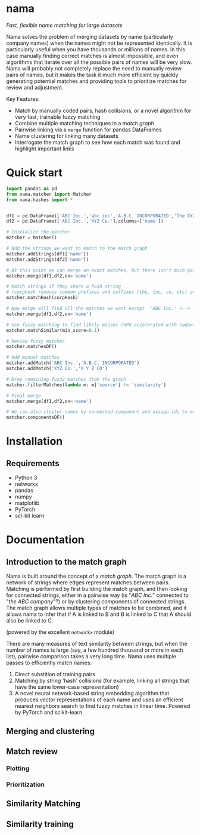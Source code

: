 # nama
_Fast, flexible name matching for large datasets_

Nama solves the problem of merging datasets by name (particularly company names) when the names might not be represented identically. It is particularly useful when you have thousands or millions of names. In this case manually finding correct matches is almost impossible, and even algorithms that iterate over all the possible pairs of names will be very slow. Nama will probably not completely replace the need to manually review pairs of names, but it makes the task it much more efficient by quickly generating potential matches and providing tools to prioritize matches for review and adjustment.


Key Features:
- Match by manually coded pairs, hash collisions, or a novel algorithm for very fast, trainable fuzzy matching
- Combine multiple matching techniques in a _match graph_
- Pairwise linking via a `merge` function for pandas DataFrames
- Name clustering for linking many datasets
- Interrogate the match graph to see how each match was found and highlight important links

# Quick start
```python
import pandas as pd
from nama.matcher import Matcher
from nama.hashes import *


df1 = pd.DataFrame(['ABC Inc.','abc inc','A.B.C. INCORPORATED','The XYZ Company','X Y Z CO'],columns=['name'])
df2 = pd.DataFrame(['ABC Inc.','XYZ Co.'],columns=['name'])

# Initialize the matcher
matcher = Matcher()

# Add the strings we want to match to the match graph
matcher.addStrings(df1['name'])
matcher.addStrings(df2['name'])

# At this point we can merge on exact matches, but there isn't much point (equivalent to pandas merge function)
matcher.merge(df1,df2,on='name')

# Match strings if they share a hash string
# (corphash removes common prefixes and suffixes (the, inc, co, etc) and makes everything lower-case)
matcher.matchHash(corpHash)

# Now merge will find all the matches we want except  'ABC Inc.' <--> 'A.B.C. INCORPORATED'
matcher.merge(df1,df2,on='name')

# Use fuzzy matching to find likely misses (GPU accelerated with cuda=True)
matcher.matchSimilar(min_score=0.1)

# Review fuzzy matches
matcher.matchesDF()

# Add manual matches
matcher.addMatch('ABC Inc.','A.B.C. INCORPORATED')
matcher.addMatch('XYZ Co.','X Y Z CO')

# Drop remaining fuzzy matches from the graph
matcher.filterMatches(lambda m: m['source'] != 'similarity')

# Final merge
matcher.merge(df1,df2,on='name')

# We can also cluster names by connected component and assign ids to each
matcher.componentsDF()
```

# Installation
## Requirements
- Python 3
- networkx
- pandas
- numpy
- matplotlib
- PyTorch
- sci-kit learn


# Documentation
## Introduction to the match graph

Nama is built around the concept of a _match graph_. The match graph is a network of strings where edges represent matches between pairs. Matching is performed by first building the match graph, and then looking for connected strings, either in a pairwise way (is "_ABC Inc._" connected to "_the ABC company_"?) or by clustering components of connected strings. The match graph allows multiple types of matches to be combined, and it allows nama to infer that if A is linked to B and B is linked to C that A should also be linked to C.


 (powered by the excellent `networkx` module)


 There are many measures of text similarity between strings, but when the number of names is large (say, a few hundred thousand or more in each list), pairwise comparison takes a very long time. Nama uses multiple passes to efficiently match names:
1. Direct substition of training pairs
2. Matching by string 'hash' collisions (for example, linking all strings that have the same lower-case representation)
3. A novel neural network-based string embedding algorithm that produces vector representations of each name and uses an efficient nearest neighbors search to find fuzzy matches in linear time. Powered by PyTorch and scikit-learn.

## Merging and clustering

## Match review
### Plotting

### Prioritization


## Similarity Matching

## Similarity training
